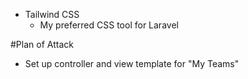 -   Tailwind CSS
    -   My preferred CSS tool for Laravel

#Plan of Attack

-   Set up controller and view template for "My Teams"
